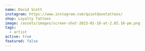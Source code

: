 ```yaml
---
name: David Scott
instagram: https://www.instagram.com/quietdavetattoos/
shop: Loyalty Tattoos
image: /assets/images/screen-shot-2023-01-18-at-2.02.16-pm.png
tags:
  - artist
active: true
featured: false
---
```

